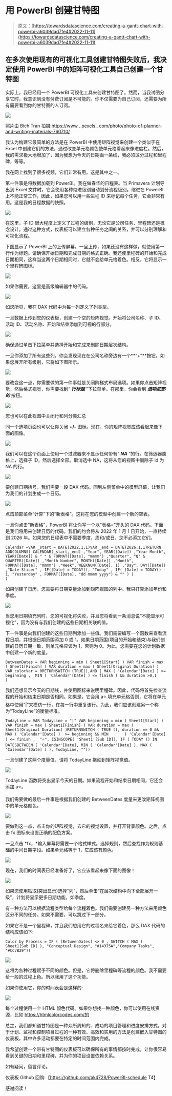 # 用 PowerBI 创建甘特图

> 原文：[https://towardsdatascience.com/creating-a-gantt-chart-with-powerbi-a6039dad7fe4#2022-11-11](https://towardsdatascience.com/creating-a-gantt-chart-with-powerbi-a6039dad7fe4#2022-11-11)

## 在多次使用现有的可视化工具创建甘特图失败后，我决定使用 PowerBI 中的矩阵可视化工具自己创建一个甘特图

实际上，我已经用一个 PowerBI 可视化工具来创建甘特图了。然而，当我试图分享它时，我意识到没有付费订阅是不可能的。你不仅需要为自己订阅，还需要为所有需要看到你的甘特图的人订阅。

![](../Images/4dae4d8fe37705a3da498bfcc0206512.png)

照片由 Bich Tran 拍摄:[https://www . pexels . com/photo/photo-of-planner-and-writing-materials-760710/](https://www.pexels.com/photo/photo-of-planner-and-writing-materials-760710/)

我认为构建它最简单的方法是在 PowerBI 中使用矩阵视觉来创建一个类似于在 Excel 中创建它们的方法，通过改变单元格颜色使单元格看起来像进度栏。然后，我的需求极大地增加了，因为我想为今天的日期画一条线，我必须区分过程和里程碑，等等。

我在网上找到了很多视频，它们非常有用。这是其中之一。

第一件事是将数据加载到 PowerBI。我在做春华的日程表。当 Primavera 计划导出到 Excel 文件时，它会使用各种缩进级别自动划分流程级别。缩进在 PowerBI 上不能正常工作，因此，如果您可以用一些进程 ID 来标记每个任务，它会非常有用。这是我的日程数据的快照。

![](../Images/8d7c21d33194728bfac9fa75a236a9e9.png)

在这里，子 ID 很大程度上定义了过程的级别，无论它是公司任务、里程碑还是概念设计。通过这种方式，仪表板可以建立各种任务之间的关系，并可以分别理解和可视化流程。

下图显示了 PowerBI 上的上传屏幕。一旦上传，如果还没有这样做，就使用第一行作为标题。请确保开始日期和完成日期的格式正确。我还使里程碑的开始和完成日期相同，这样当这两个日期相同时，它就不会给单元格着色。相反，它将显示一个里程碑图标。

![](../Images/eead884fd430dd3897e69846d8ae2cd0.png)

如果你需要，这里是高级编辑器中的代码。

![](../Images/d4bf7c13bd11b96bbb8d26fc6eddce19.png)

如您所见，我在 DAX 代码中为每一列定义了列类型。

一旦数据上传到您的仪表板，创建一个空的矩阵视觉。开始将公司名称、子 ID、活动 ID、活动名称、开始和结束添加到可视的行部分。

![](../Images/5b1c318d26e534b69cb2727cff01e37e.png)

确保通过单击下拉菜单并选择开始和完成来删除日期层次结构。

一旦你添加了所有这些列，你会发现现在在公司名称旁边有一个**“+”**按钮。如果您展开所有级别，它将如下图所示。

![](../Images/5607710288af90892cd547bc5e32334b.png)

要改变这一点，你需要做的第一件事就是关闭阶梯式布局选项。如果你点击矩阵视觉，然后格式视觉，你需要找到“ ***行标题*** ”下拉菜单。在那里，你会看到 ***选项底部的*** 按钮。

![](../Images/f1f3b088700f26da2256f15caa5e43cd.png)

您也可以在此视图中关闭行和列分类汇总

同一个选项页面也可以让你关闭 **+/-** 图标。现在，你的矩阵视觉应该看起来像下面的图像。

![](../Images/e193138a88e119fca798cb2551ba34f4.png)

我们可以在这个页面上使用一个过滤器来不显示任何带有“ ***NA*** ”的行。在筛选器窗格上，选择子 ID，然后选择全部。取消选中 NA，这将从您的视图中删除子 id 为 NA 的行。

![](../Images/2fcc270aa2a506d2fd53634a16c0ba53.png)

要创建日期括号，我们需要一段 DAX 代码。回到左侧菜单中的模型屏幕，让我们为我们的计划生成一个日历。

![](../Images/479304545cb67592d269412738884df3.png)

点击顶部菜单“计算”下的“新表格”。这将在您的模型中创建一个新的空表。

一旦你点击“新表格”，PowerBI 将让你写一个以“表格=”开头的 DAX 代码。下面是我们将用来创建日历的代码。我们的约会将从 2022 年 1 月 1 日开始，一直持续到 2026 年。如果您的日程表中不需要季度、周和/或日，您不必添加它们。

```
Calendar =VAR _start = DATE(2022,1,1)VAR _end = DATE(2026,1,1)RETURN ADDCOLUMNS( CALENDAR(_start,_end) ,"Year", YEAR([Date]) ,"Year Month", YEAR([Date]) & " " & FORMAT([Date], "mmmm") ,"Quarter", "Q" & QUARTER([Date]) ,"Month Number", MONTH([Date]) ,"Month", FORMAT([Date], "mmmm") ,"Week", WEEKNUM([Date], 1) ,"Day", DAY([Date]) ,"Date Slicer" , IF([Date] = TODAY(), "Today" , IF( [Date] = TODAY() - 1, "Yesterday" , FORMAT([Date], "dd mmmm yyyy") & "" ) )
)
```

如果创建了日历，您需要将日期变量添加到矩阵视图的列中。我只打算添加年份和季度。

![](../Images/cf6a2ffa863d49ef73a8cd75caebb7f3.png)

当您用日期填充列时，您的可视化将失败，并且您将看到一条消息说“不能显示可视化”，因为没有与我们创建的这些日期相关联的值。

下一件事是向我们创建的这些日期列添加一些值。我们需要编写一个函数来查看流程日期，并根据日期范围添加 0 或 1。如果日期范围(项目的开始和结束)与我们创建的日历日期一致，则单元格应该为 1，否则为 0。为此，您需要在您的计划数据中创建一个新的度量。

```
BetweenDates = VAR beginning = min ( Sheet1[Start] ) VAR finish = max ( Sheet1[Finish] ) VAR duration = max ( Sheet1[Original Duration] ) VAR colorVar = 0RETURNSWITCH (TRUE(),AND ( MAX ( 'Calendar'[Date] ) >= beginning ,  MIN ( 'Calendar'[Date] ) <= finish ) && duration >0,1
)
```

我们还想显示今天的日期线，并使用图标来说明里程碑。因此，代码将首先检查流程的开始和结束日期是否相同。如果是，它会用 a⭐.填充单元格否则，它将在单元格中使用“|”来模仿一行，在每一行中重复该行。为此，我们应该创建另一个称为“TodayLine”的衡量标准。

```
TodayLine = VAR TodayLine = "|" VAR beginning = min ( Sheet1[Start] ) VAR finish = max ( Sheet1[Finish] ) VAR duration = max ( Sheet1[Original Duration] )RETURNSWITCH ( TRUE (), duration == 0 && MAX ( 'Calendar'[Date] )  >= beginning && MIN       ( 'Calendar'[Date] ) <= finish ,  "⭐", ISINSCOPE( 'Sheet1'[Sub ID]), IF ( TODAY () IN DATESBETWEEN ( 'Calendar'[Date], MIN ( 'Calendar'[Date] ), MAX ( 'Calendar'[Date] ) ), TodayLine, ""))
```

一旦创建了这两个度量值，请将 TodayLine 拖动到矩阵视觉值。

![](../Images/27bbbce3d2ba0648e6d5cbf67055549a.png)

TodayLine 函数将突出显示今天的日期。如果流程开始和结束日期相同，它还会添加 a⭐。

我们需要做的最后一件事是根据我们创建的 BetweenDates 度量来更改矩阵视图中的单元格颜色。

![](../Images/f029ae8deffa283f1d46cd812ddefe92.png)

要做到这一点，点击你的矩阵视觉，去它的视觉设置，并打开背景颜色。之后，点击 fx 图标来设置正确的配色方案。

一旦点击 *fx，*输入屏幕将需要一个格式样式。选择规则，然后查找作为规则基础的中间日期字段。如果单元格等于 1，它应该有颜色。

![](../Images/bfa73371e68baed61565bfaea3a40d99.png)

现在，我们的时间表已经准备好了，它应该看起来像下面的图像！

![](../Images/9fea066694704e012b2576786a67bd2b.png)

如果您使用钻取(突出显示)选择“列”，然后单击“在层次结构中向下全部展开一级”，计划将显示更多日期功能，如季度。

有一种方法可以根据流程类型给每个流程着色。我们需要创建另一种方法来用颜色区分不同的任务。如果不需要，可以跳过下一部分。

如果它不是一个里程碑，并且我们想用它的过程名来给它着色，那么 DAX 代码的结构应该如下:

```
Color by Process = IF ( [BetweenDates] <> 0 , SWITCH ( MAX ( Sheet1[Sub ID] ), "Conceptual Design", "#14375A","Company Tasks", "#CC7B29"))
```

![](../Images/ca99c8890c90180dad1536edc2d20d5d.png)

这将为各种过程赋予不同的颜色。但是，它将删除里程碑等流程的颜色。我不需要给一般的过程上色。所以我用了这个功能。

如果你使用它，你的时间表会是这样的:

![](../Images/4f3dcf9ebc99a055ede96cb9dd97b9b4.png)

每个过程使用一个 HTML 颜色代码。如果你想找一种颜色，你可以使用在线资源，比如 https://htmlcolorcodes.com/的

总之，我们都知道甘特图是一种众所周知的、成功的项目管理和进度安排方式。对于计划、监视和控制项目过程的一种有效、高效和实用的方法是创建嵌入甘特图的仪表板，其中许多活动都要在特定的时间范围内完成。

我希望创建一个带有甘特图的仪表板可以确保所有的事情都按时完成，让你很容易看到关键的日期和里程碑，并为你的项目设置依赖关系。

如有疑问，留言评论。

仪表板 Github 回购:【https://github.com/ak4728/PowerBI-schedule T4】

感谢阅读！